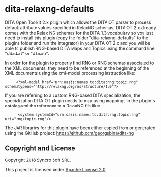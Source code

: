 # dita-relaxng-defaults
DITA Open Toolkit 2.x plugin which allows the DITA OT parser to process default attribute values specified in RelaxNG schemas.
DITA OT 2.x already comes with the Relax NG schemas for the DITA 1.3 vocabulary so you just need to install this plugin (copy the folder "dita-relaxng-defaults" to the plugins folder and run the integrator) in your DITA OT 2.x and you will be able to publish RNG-based DITA Maps and Topics using the command line "dita.bat" or "dita.sh".

In order for the plugin to properly find RNG or RNC schemas associated to the XML documents, they need to be referenced at the beginning of the XML documents using the xml-model processing instruction like:

         <?xml-model href="urn:oasis:names:tc:dita:rng:topic.rng" schematypens="http://relaxng.org/ns/structure/1.0"?>
         
If you are referring to a custom RNG-based DITA specialization, the specialization DITA OT plugin needs to map using <system> mappings in the plugin's catalog.xml the reference to a RelaxNG file like:
  
          <system systemId="urn:oasis:names:tc:dita:rng:topic.rng" uri="rng/topic.rng"/>

The JAR libraries for this plugin have been either copied from or generated using the GitHub project:
https://github.com/georgebina/dita-ng

Copyright and License
---------------------
Copyright 2018 Syncro Soft SRL.

This project is licensed under [Apache License 2.0](https://github.com/oxygenxml/dita-relaxng-defaults/blob/master/LICENSE)
